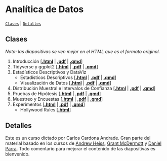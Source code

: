 # Analítica de Datos

[`Clases`](#clases) | [`Detalles`](#detalles) 

## Clases

*Nota: las diapositivas se ven mejor en el HTML que es el formato original.*

1. Introducción \[[**.html**](https://rawcdn.githack.com/ccardonaandrade/analisis_de_datos/e3d104a4ab95d1579d72ffd238dabd101cda8cb5/clase1/clase1.html) | [**.pdf**](https://rawcdn.githack.com/ccardonaandrade/analisis_de_datos/e3d104a4ab95d1579d72ffd238dabd101cda8cb5/clase1/clase1.pdf) | [**.qmd**](https://rawcdn.githack.com/ccardonaandrade/analisis_de_datos/e3d104a4ab95d1579d72ffd238dabd101cda8cb5/clase1/clase1.qmd)\]
2. Tidyverse y ggplot2 \[[**.html**](https://rawcdn.githack.com/ccardonaandrade/analisis_de_datos/ba5fb0e09a0a8789a19750ec393be9850877e687/clase2/tidyverse_ggplot.html) | [**.pdf**](https://rawcdn.githack.com/ccardonaandrade/analisis_de_datos/ba5fb0e09a0a8789a19750ec393be9850877e687/clase2/tidyverse_ggplot.pdf) | [**.qmd**](https://rawcdn.githack.com/ccardonaandrade/analisis_de_datos/ba5fb0e09a0a8789a19750ec393be9850877e687/clase2/tidyverse_ggplot.qmd)\]
3. Estadísticos Descriptivos y DataViz
   - Estadísticos Descriptivos \[[**.html**](https://rawcdn.githack.com/ccardonaandrade/analisis_de_datos/430aeac90128639206a80917fc5fc91407218ee2/clase3/est_descrip.html) | [**.pdf**](https://rawcdn.githack.com/ccardonaandrade/analisis_de_datos/430aeac90128639206a80917fc5fc91407218ee2/clase3/est_descrip.pdf) | [**.qmd**](https://rawcdn.githack.com/ccardonaandrade/analisis_de_datos/430aeac90128639206a80917fc5fc91407218ee2/clase3/est_descrip.qmd)\]
   - Visualización de Datos \[[**.html**](https://rawcdn.githack.com/ccardonaandrade/analisis_de_datos/7e8694cd05ddd42f09dcd0d4f2712ff558b57a30/clase3/data_viz.html) | [**.pdf**](https://rawcdn.githack.com/ccardonaandrade/analisis_de_datos/7e8694cd05ddd42f09dcd0d4f2712ff558b57a30/clase3/data_viz.pdf) | [**.qmd**](https://rawcdn.githack.com/ccardonaandrade/analisis_de_datos/7e8694cd05ddd42f09dcd0d4f2712ff558b57a30/clase3/data_viz.qmd)\]
4. Distribución Muestral e Intervalos de Confianza \[[**.html**](https://rawcdn.githack.com/ccardonaandrade/analisis_de_datos/933b4427c029239a0f957dcc740c4299c772a0b3/clase4/prob_zscore.html) | [**.pdf**](https://rawcdn.githack.com/ccardonaandrade/analisis_de_datos/ea439fdb2c4362b95e0c74467212997d4e1f26fa/clase4/prob_zscore.pdf) | [**.qmd**](https://rawcdn.githack.com/ccardonaandrade/analisis_de_datos/933b4427c029239a0f957dcc740c4299c772a0b3/clase4/prob_zscore.qmd)\]
5. Pruebas de Hipótesis \[[**.html**](https://rawcdn.githack.com/ccardonaandrade/analisis_de_datos/6b258573fe35bcbc42f82897bd55a8d577d45a0b/clase5/hipotesis.html) | [**.pdf**](https://rawcdn.githack.com/ccardonaandrade/analisis_de_datos/6b258573fe35bcbc42f82897bd55a8d577d45a0b/clase5/hipotesis.pdf) | [**.qmd**](https://rawcdn.githack.com/ccardonaandrade/analisis_de_datos/6b258573fe35bcbc42f82897bd55a8d577d45a0b/clase5/hipotesis.qmd)\]
6. Muestreo y Encuestas \[[**.html**]( https://rawcdn.githack.com/ccardonaandrade/analisis_de_datos/f8b0c85ba24479794239b4c89985a3cfd079c123/clase6/sampling.html) | [**.pdf**]( https://rawcdn.githack.com/ccardonaandrade/analisis_de_datos/a6d6eff48cb8fd260865fdbf5506baf7163e697c/clase6/sampling.pdf) | [**.qmd**]( https://rawcdn.githack.com/ccardonaandrade/analisis_de_datos/f8b0c85ba24479794239b4c89985a3cfd079c123/clase6/sampling.qmd)\]
7. Experimentos \[[**.html**](https://rawcdn.githack.com/ccardonaandrade/analisis_de_datos/fce7ab5e06e35c694d93a1a65ef2a55b5bc5bfae/clase7/experiments.html) | [**.pdf**](https://rawcdn.githack.com/ccardonaandrade/analisis_de_datos/fce7ab5e06e35c694d93a1a65ef2a55b5bc5bfae/clase7/experiments.pdf) | [**.qmd**](https://rawcdn.githack.com/ccardonaandrade/analisis_de_datos/fce7ab5e06e35c694d93a1a65ef2a55b5bc5bfae/clase7/experiments.qmd)\]
   - Hollywood Rules \[[**.html**](https://rawcdn.githack.com/ccardonaandrade/analisis_de_datos/50fefd0d6b88ff28c47662b80e7aa2a66c876d3b/hollywood_case/hollywood_case.html)\]

## Detalles
Este es un curso dictado por Carlos Cardona Andrade. Gran parte del material basado en los cursos de [Andrew Heiss](https://evalsp24.classes.andrewheiss.com/), [Grant McDermott](https://github.com/uo-ec607/lectures) y [Daniel Parra](https://danielfparra.github.io/). Todo comentario para mejorar el contenido de las diapositivas es bienvenido.
